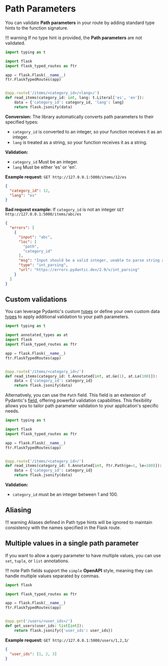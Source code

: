 # Path Parameters

You can validate **Path parameters** in your route by adding standard type hints to the function signature.

!!! warning
    If no type hint is provided, the **Path parameters** are not validated.

```python
import typing as t

import flask
import flask_typed_routes as ftr

app = flask.Flask(__name__)
ftr.FlaskTypedRoutes(app)


@app.route('/items/<category_id>/<lang>/')
def read_items(category_id: int, lang: t.Literal['es', 'en']):
    data = {'category_id': category_id, 'lang': lang}
    return flask.jsonify(data)
```

**Conversion:** The library automatically converts path parameters to their specified types:

- `category_id` is converted to an integer, so your function receives it as an integer.
- `lang` is treated as a string, so your function receives it as a string.

**Validation:**

- `category_id` Must be an integer.
- `lang` Must be either 'es' or 'en'.

**Example request:** `GET http://127.0.0.1:5000/items/12/es`

```json
{
  "category_id": 12,
  "lang": "es"
}
```

**Bad request example:** If `category_id` is not an integer `GET http://127.0.0.1:5000/items/abc/es`

```json
{
  "errors": [
    {
      "input": "abc",
      "loc": [
        "path",
        "category_id"
      ],
      "msg": "Input should be a valid integer, unable to parse string as an integer",
      "type": "int_parsing",
      "url": "https://errors.pydantic.dev/2.9/v/int_parsing"
    }
  ]
}
```

## Custom validations

You can leverage Pydantic's custom [types](https://docs.pydantic.dev/latest/concepts/types/) or define your own custom
data [types](https://docs.pydantic.dev/latest/concepts/types/#custom-types) to apply additional validation to your path parameters.

```python
import typing as t

import annotated_types as at
import flask
import flask_typed_routes as ftr

app = flask.Flask(__name__)
ftr.FlaskTypedRoutes(app)


@app.route('/items/<category_id>/')
def read_items(category_id: t.Annotated[int, at.Ge(1), at.Le(100)]):
    data = {'category_id': category_id}
    return flask.jsonify(data)
```

Alternatively, you can use the `Path` field. This field is an extension of Pydantic's [field](https://docs.pydantic.dev/latest/concepts/fields/), 
offering powerful validation capabilities.
This flexibility allows you to tailor path parameter validation to your application's specific needs.

```python
import typing as t

import flask
import flask_typed_routes as ftr

app = flask.Flask(__name__)
ftr.FlaskTypedRoutes(app)


@app.route('/items/<category_id>/')
def read_items(category_id: t.Annotated[int, ftr.Path(ge=1, le=100)]):
    data = {'category_id': category_id}
    return flask.jsonify(data)
```

**Validation:**

- `category_id` must be an integer between 1 and 100.

## Aliasing

!!! warning
    Aliases defined in Path type hints will be ignored to maintain consistency with the names specified in the Flask route.


## Multiple values in a single path parameter

If you want to allow a query parameter to have multiple values, you can use `set`, `tuple`, or `list` annotations.

!!! note
    Path fields support the `simple` **OpenAPI** style, meaning they can handle multiple values separated by commas. 

```python
import flask

import flask_typed_routes as ftr

app = flask.Flask(__name__)
ftr.FlaskTypedRoutes(app)


@app.get('/users/<user_ids>/')
def get_users(user_ids: list[int]):
    return flask.jsonify({'user_ids': user_ids})
```

**Example request:** `GET http://127.0.0.1:5000/users/1,2,3/`

```json
{
  "user_ids": [1, 2, 3]
}
```

